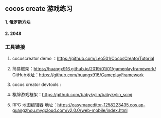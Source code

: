 ## cocos create 游戏练习
#### 1. 俄罗斯方块
#### 2. 2048



### 工具链接
1. cocoscreator demo ：https://github.com/Leo501/CocosCreatorTutorial

2. 简易框架：https://huangx916.github.io/2019/01/01/gameplayframework/
   GitHub地址：https://github.com/huangx916/GameplayFramework


3. cocos creator devtools : 

   [devtoos]: https://github.com/potato47/ccc-devtools	"ssssss"

4. 棋牌游戏框架：https://github.com/babykylin/babykylin_scmj


5. RPG 地图编辑器 地址：https://easymapeditor-1258223435.cos.ap-guangzhou.myqcloud.com/v2.0.0/web-mobile/index.html